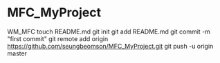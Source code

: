 MFC_MyProject
=============

WM_MFC
touch README.md
git init
git add README.md
git commit -m "first commit"
git remote add origin https://github.com/seungbeomson/MFC_MyProject.git
git push -u origin master
